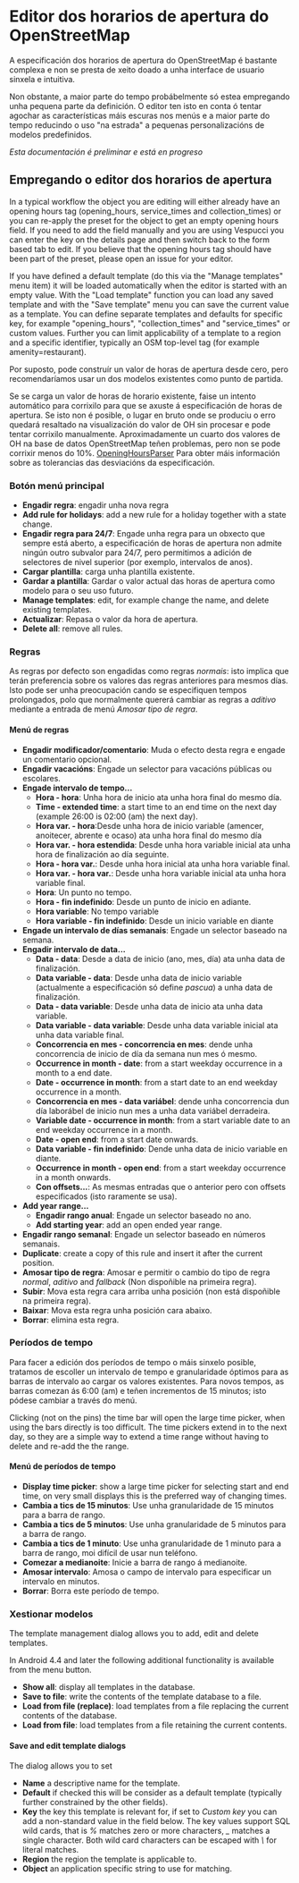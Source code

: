 # Editor dos horarios de apertura do OpenStreetMap

A especificación dos horarios de apertura do OpenStreetMap é bastante complexa e non se presta de xeito doado a unha interface de usuario sinxela e intuitiva.

Non obstante, a maior parte do tempo probábelmente só estea empregando unha pequena parte da definición. O editor ten isto en conta ó tentar agochar as características máis escuras nos menús e a maior parte do tempo reducindo o uso "na estrada" a pequenas personalizacións de modelos predefinidos.

_Esta documentación é preliminar e está en progreso_

## Empregando o editor dos horarios de apertura

In a typical workflow the object you are editing will either already have an opening hours tag (opening_hours, service_times and collection_times) or you can re-apply the preset for the object to get an empty opening hours field. If you need to add the field manually and you are using Vespucci you can enter the key on the details page and then switch back to the form based tab to edit. If you believe that the opening hours tag should have been part of the preset, please open an issue for your editor.

If you have defined a default template (do this via the "Manage templates" menu item) it will be loaded automatically when the editor is started with an empty value. With the "Load template" function you can load any saved template and with the "Save template" menu you can save the current value as a template. You can define separate templates and defaults for specific key, for example "opening_hours", "collection_times" and "service_times" or custom values. Further you can limit applicability of a template to a region and a specific identifier, typically an OSM top-level tag (for example amenity=restaurant). 

Por suposto, pode construír un valor de horas de apertura desde cero, pero recomendaríamos usar un dos modelos existentes como punto de partida.

Se se carga un valor de horas de horario existente, faise un intento automático para corrixilo para que se axuste á especificación de horas de apertura. Se isto non é posible, o lugar en bruto onde se produciu o erro quedará resaltado na visualización do valor de OH sin procesar e pode tentar corrixilo manualmente. Aproximadamente un cuarto dos valores de OH na base de datos OpenStreetMap teñen problemas, pero non se pode corrixir menos do 10%. [OpeningHoursParser](https://github.com/simonpoole/OpeningHoursParser) Para obter máis información sobre as tolerancias das desviacións da especificación.

### Botón menú principal

* __Engadir regra__: engadir unha nova regra
* __Add rule for holidays__: add a new rule for a holiday together with a state change.
* __Engadir regra para 24/7__: Engade unha regra para un obxecto que sempre está aberto, a especificación de horas de apertura non admite ningún outro subvalor para 24/7, pero permitimos a adición de selectores de nivel superior (por exemplo, intervalos de anos).
* __Cargar plantilla__: carga unha plantilla existente.
* __Gardar a plantilla__: Gardar o valor actual das horas de apertura como modelo para o seu uso futuro.
* __Manage templates__: edit, for example change the name, and delete existing templates.
* __Actualizar__: Repasa o valor da hora de apertura.
* __Delete all__: remove all rules.

### Regras

As regras por defecto son engadidas como regras _normais_: isto implica que terán preferencia sobre os valores das regras anteriores para mesmos días. Isto pode ser unha preocupación cando se especifiquen tempos prolongados, polo que normalmente quererá cambiar as regras a _aditivo_ mediante a entrada de menú _Amosar tipo de regra_.

#### Menú de regras

* __Engadir modificador/comentario__: Muda o efecto desta regra e engade un comentario opcional.
* __Engadir vacacións__: Engade un selector para vacacións públicas ou escolares.
* __Engade intervalo de tempo...__
    * __Hora - hora__: Unha hora de inicio ata unha hora final do mesmo día.
    * __Time - extended time__: a start time to an end time on the next day (example 26:00 is 02:00 (am) the next day).
    * __Hora var. - hora__:Desde unha hora de inicio variable (amencer, anoitecer, abrente e ocaso) ata unha hora final do mesmo día
    * __Hora var. - hora estendida__: Desde unha hora variable inicial ata unha hora de finalización ao día seguinte.
    * __Hora - hora var.__: Desde unha hora inicial ata unha hora variable final.
    * __Hora var. - hora var.__: Desde unha hora variable inicial ata unha hora variable final.
    * __Hora__: Un punto no tempo.
    * __Hora - fin indefinido__: Desde un punto de inicio en adiante.
    * __Hora variable__: No tempo variable
    * __Hora variable - fin indefinido__: Desde un inicio variable en diante
* __Engade un intervalo de días semanais__: Engade un selector baseado na semana.
* __Engadir intervalo de data...__
    * __Data - data__: Desde a data de inicio (ano, mes, día) ata unha data de finalización.
    * __Data variable - data__: Desde unha data de inicio variable (actualmente a especificación só define _pascua_) a unha data de finalización.
    * __Data - data variable__: Desde unha data de inicio ata unha data variable.
    * __Data variable - data variable__: Desde unha data variable inicial ata unha data variable final.
    * __Concorrencia en mes - concorrencia en mes__: dende unha concorrencia de inicio de día da semana nun mes ó mesmo.
    * __Occurrence in month - date__: from a start weekday occurrence in a month to a end date.
    * __Date - occurrence in month__: from a start date to an end weekday occurrence in a month.
    * __Concorrencia en mes - data variábel__: dende unha concorrencia dun día laborábel de inicio nun mes a unha data variábel derradeira.
    * __Variable date - occurrence in month__: from a start variable date to an end weekday occurrence in a month.
    * __Date - open end__: from a start date onwards.
    * __Data variable - fin indefinido__: Dende unha data de inicio variable en diante.
    * __Occurrence in month - open end__: from a start weekday occurrence in a month onwards.
    * __Con offsets...__: As mesmas entradas que o anterior pero con offsets especificados (isto raramente se usa).
* __Add year range...__    
    * __Engadir rango anual__: Engade un selector baseado no ano.
    * __Add starting year__: add an open ended year range.
* __Engadir rango semanal__: Engade un selector baseado en números semanais.
* __Duplicate__: create a copy of this rule and insert it after the current position.
* __Amosar tipo de regra__: Amosar e permitir o cambio do tipo de regra _normal_, _aditivo_ and _fallback_ (Non dispoñible na primeira regra).
* __Subir__: Mova esta regra cara arriba unha posición (non está dispoñible na primeira regra).
* __Baixar__: Mova esta regra unha posición cara abaixo.
* __Borrar__: elimina esta regra.

### Períodos de tempo

Para facer a edición dos períodos de tempo o máis sinxelo posible, tratamos de escoller un intervalo de tempo e granularidade óptimos para as barras de intervalo ao cargar os valores existentes. Para novos tempos, as barras comezan ás 6:00 (am) e teñen incrementos de 15 minutos; isto pódese cambiar a través do menú.

Clicking (not on the pins) the time bar will open the large time picker, when using the bars directly is too difficult. The time pickers extend in to the next day, so they are a simple way to extend a time range without having to delete and re-add the the range.

#### Menú de períodos de tempo

* __Display time picker__: show a large time picker for selecting start and end time, on very small displays this is the preferred way of changing times.
* __Cambia a tics de 15 minutos__: Use unha granularidade de 15 minutos para a barra de rango.
* __Cambia a tics de 5 minutos__: Use unha granularidade de 5 minutos para a barra de rango.
* __Cambia a tics de 1 minuto__: Use unha granularidade de 1 minuto para a barra de rango, moi difícil de usar nun teléfono.
* __Comezar a medianoite__: Inicie a barra de rango á medianoite.
* __Amosar intervalo__: Amosa o campo de intervalo para especificar un intervalo en minutos.
* __Borrar__: Borra este período de tempo.

### Xestionar modelos

The template management dialog allows you to add, edit and delete templates.

In Android 4.4 and later the following additional functionality is available from the menu button. 

* __Show all__: display all templates in the database.
* __Save to file__: write the contents of the template database to a file.
* __Load from file (replace)__: load templates from a file replacing the current contents of the database.
* __Load from file__: load templates from a file retaining the current contents.

#### Save and edit template dialogs

The dialog allows you to set

* __Name__ a descriptive name for the template.
* __Default__ if checked this will be consider as a default template (typically further constrained by the other fields).
* __Key__ the key this template is relevant for, if set to _Custom key_ you can add a non-standard value in the field below. The key values support SQL wild cards, that is _%_ matches zero or more characters, *_* matches a single character. Both wild card characters can be escaped with _\\_ for literal matches.
* __Region__ the region the template is applicable to.
* __Object__ an application specific string to use for matching.


